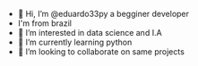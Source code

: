 - 👋 Hi, I’m @eduardo33py a begginer developer
- I'm from brazil
- 👀 I’m interested in data science and I.A
- 🌱 I’m currently learning python
- 💞️ I’m looking to collaborate on same projects

<!---
eduardo33py/eduardo33py is a ✨ special ✨ repository because its `README.md` (this file) appears on your GitHub profile.
You can click the Preview link to take a look at your changes.
--->
